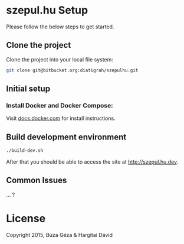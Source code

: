 # szepul.hu Setup

Please follow the below steps to get started.

## Clone the project

Clone the project into your local file system:

```bash
git clone git@bitbucket.org:diatigrah/szepulhu.git
```

## Initial setup

### Install Docker and Docker Compose:

Visit [docs.docker.com](https://docs.docker.com/installation) for install instructions.

## Build development environment

```bash
./build-dev.sh
```

After that you should be able to access the site at http://szepul.hu.dev.

## Common Issues

... ?

# License

Copyright 2015, Búza Géza & Hargitai Dávid 
